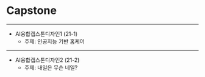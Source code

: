 # Capstone
---
- AI융합캡스톤디자인1 (21-1)
  - 주제: 인공지능 기반 홈케어
---
- AI융합캡스톤디자인2 (21-2)
  - 주제: 내일은 무슨 네일?

